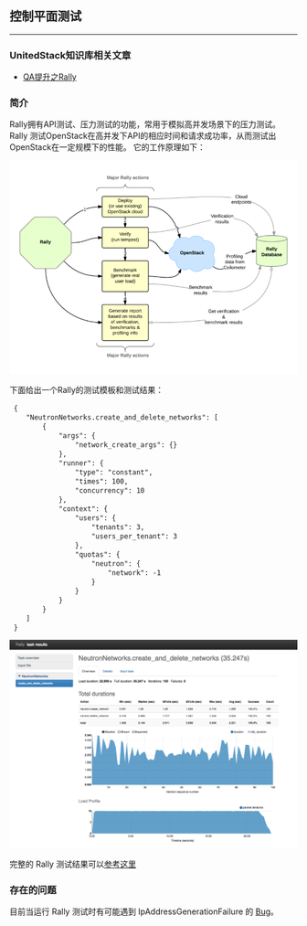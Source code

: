 ## 控制平面测试

---

### UnitedStack知识库相关文章

 - [QA提升之Rally](https://confluence.ustack.com/display/SDN/Rally)

### 简介

 Rally拥有API测试、压力测试的功能，常用于模拟高并发场景下的压力测试。
 Rally 测试OpenStack在高并发下API的相应时间和请求成功率，从而测试出OpenStack在一定规模下的性能。 
 它的工作原理如下：

 ![rally][1]


 下面给出一个Rally的测试模板和测试结果：
 ```
  {
     "NeutronNetworks.create_and_delete_networks": [
         {
             "args": {
                 "network_create_args": {}
             },
             "runner": {
                 "type": "constant",
                 "times": 100,
                 "concurrency": 10
             },
             "context": {
                 "users": {
                     "tenants": 3,
                     "users_per_tenant": 3
                 },
                 "quotas": {
                     "neutron": {
                         "network": -1
                     }
                 }
             }
         }
     ]
  }
 ```


 ![rally_result][2]

 完整的 Rally 测试结果可以[参考这里](../../attachment/rally.html)

### 存在的问题
目前当运行 Rally 测试时有可能遇到 IpAddressGenerationFailure 的 [Bug](https://bugs.launchpad.net/neutron/+bug/1562887)。



 [1]: ../../images/stability/rally.png
 [2]: ../../images/stability/rally_result.png
